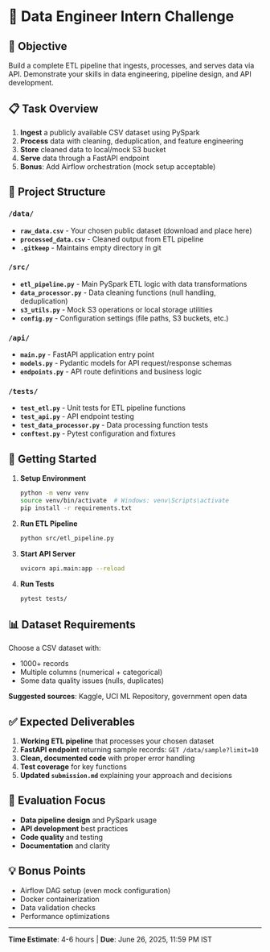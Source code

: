 # 🔧 Data Engineer Intern Challenge

## 🎯 Objective
Build a complete ETL pipeline that ingests, processes, and serves data via API. Demonstrate your skills in data engineering, pipeline design, and API development.

## 📋 Task Overview
1. **Ingest** a publicly available CSV dataset using PySpark
2. **Process** data with cleaning, deduplication, and feature engineering
3. **Store** cleaned data to local/mock S3 bucket
4. **Serve** data through a FastAPI endpoint
5. **Bonus**: Add Airflow orchestration (mock setup acceptable)

## 📁 Project Structure

### `/data/`
- **`raw_data.csv`** - Your chosen public dataset (download and place here)
- **`processed_data.csv`** - Cleaned output from ETL pipeline
- **`.gitkeep`** - Maintains empty directory in git

### `/src/`
- **`etl_pipeline.py`** - Main PySpark ETL logic with data transformations
- **`data_processor.py`** - Data cleaning functions (null handling, deduplication)
- **`s3_utils.py`** - Mock S3 operations or local storage utilities
- **`config.py`** - Configuration settings (file paths, S3 buckets, etc.)

### `/api/`
- **`main.py`** - FastAPI application entry point
- **`models.py`** - Pydantic models for API request/response schemas
- **`endpoints.py`** - API route definitions and business logic

### `/tests/`
- **`test_etl.py`** - Unit tests for ETL pipeline functions
- **`test_api.py`** - API endpoint testing
- **`test_data_processor.py`** - Data processing function tests
- **`conftest.py`** - Pytest configuration and fixtures

## 🚀 Getting Started

1. **Setup Environment**
   ```bash
   python -m venv venv
   source venv/bin/activate  # Windows: venv\Scripts\activate
   pip install -r requirements.txt
   ```

2. **Run ETL Pipeline**
   ```bash
   python src/etl_pipeline.py
   ```

3. **Start API Server**
   ```bash
   uvicorn api.main:app --reload
   ```

4. **Run Tests**
   ```bash
   pytest tests/
   ```

## 📊 Dataset Requirements
Choose a CSV dataset with:
- 1000+ records
- Multiple columns (numerical + categorical)
- Some data quality issues (nulls, duplicates)

**Suggested sources**: Kaggle, UCI ML Repository, government open data

## ✅ Expected Deliverables

1. **Working ETL pipeline** that processes your chosen dataset
2. **FastAPI endpoint** returning sample records: `GET /data/sample?limit=10`
3. **Clean, documented code** with proper error handling
4. **Test coverage** for key functions
5. **Updated `submission.md`** explaining your approach and decisions

## 🎯 Evaluation Focus
- **Data pipeline design** and PySpark usage
- **API development** best practices
- **Code quality** and testing
- **Documentation** and clarity

## 💡 Bonus Points
- Airflow DAG setup (even mock configuration)
- Docker containerization
- Data validation checks
- Performance optimizations

---

**Time Estimate**: 4-6 hours | **Due**: June 26, 2025, 11:59 PM IST
